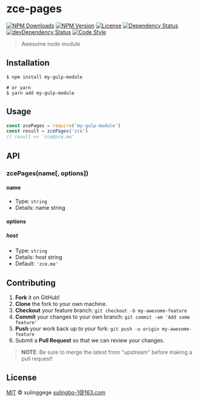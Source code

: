 # zce-pages

[![NPM Downloads][downloads-image]][downloads-url]
[![NPM Version][version-image]][version-url]
[![License][license-image]][license-url]
[![Dependency Status][dependency-image]][dependency-url]
[![devDependency Status][devdependency-image]][devdependency-url]
[![Code Style][style-image]][style-url]

> Awesome node module

## Installation

```shell
$ npm install my-gulp-module

# or yarn
$ yarn add my-gulp-module
```

## Usage

<!-- TODO: Introduction of API use -->

```javascript
const zcePages = require('my-gulp-module')
const result = zcePages('zce')
// result => 'zce@zce.me'
```

## API

<!-- TODO: Introduction of API -->

### zcePages(name[, options])

#### name

- Type: `string`
- Details: name string

#### options

##### host

- Type: `string`
- Details: host string
- Default: `'zce.me'`

## Contributing

1. **Fork** it on GitHub!
2. **Clone** the fork to your own machine.
3. **Checkout** your feature branch: `git checkout -b my-awesome-feature`
4. **Commit** your changes to your own branch: `git commit -am 'Add some feature'`
5. **Push** your work back up to your fork: `git push -u origin my-awesome-feature`
6. Submit a **Pull Request** so that we can review your changes.

> **NOTE**: Be sure to merge the latest from "upstream" before making a pull request!

## License

[MIT](LICENSE) &copy; xulinggege <xulingbo-1@163.com>



[downloads-image]: https://img.shields.io/npm/dm/zce-pages.svg
[downloads-url]: https://npmjs.org/package/zce-pages
[version-image]: https://img.shields.io/npm/v/zce-pages.svg
[version-url]: https://npmjs.org/package/zce-pages
[license-image]: https://img.shields.io/github/license/xulingbo/zce-pages.svg
[license-url]: https://github.com/xulingbo/zce-pages/blob/master/LICENSE
[dependency-image]: https://img.shields.io/david/xulingbo/zce-pages.svg
[dependency-url]: https://david-dm.org/xulingbo/zce-pages
[devdependency-image]: https://img.shields.io/david/dev/xulingbo/zce-pages.svg
[devdependency-url]: https://david-dm.org/xulingbo/zce-pages?type=dev
[style-image]: https://img.shields.io/badge/code_style-standard-brightgreen.svg
[style-url]: https://standardjs.com
